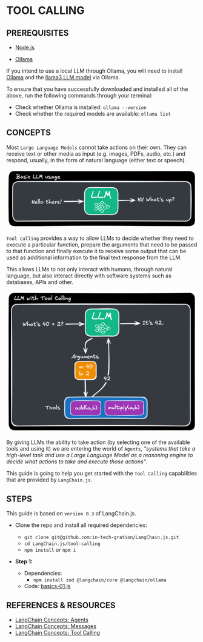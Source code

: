 # TOOL CALLING

## PREREQUISITES

  - [Node.js](https://nodejs.org/en/download/)

  - [Ollama](https://ollama.com/)

  If you intend to use a local LLM through Ollama, you will need to install [Ollama](https://ollama.com/) and the [llama3 LLM model](https://ollama.com/library/llama3) via Ollama. 

  To ensure that you have successfully downloaded and installed all of the above, run the following commands through your terminal:

  - Check whether Ollama is installed: `ollama --version`
  - Check whether the required models are available: `ollama list`

## CONCEPTS

  Most `Large Language Models` cannot take actions on their own. They can receive text or other media as input (e.g. images, PDFs, audio, etc.) and respond, usually, in the form of natural language (either text or speech).

  ![](./assets/Basic.LLM.png)

  `Tool calling` provides a way to allow LLMs to decide whether they need to execute a particular function, prepare the arguments that need to be passed to that function and finally execute it to receive some output that can be used as additional information to the final text response from the LLM.

  This allows LLMs to not only interact with humans, through natural language, but also interact directly with software systems such as databases, APIs and other.     

  ![](./assets/Tool.Calling.LLM.png)

  By giving LLMs the ability to take action (by selecting one of the available tools and using it) we are entering the world of `Agents`, _"systems that take a high-level task and use a Large Language Model as a reasoning engine to decide what actions to take and execute those actions"_.

  This guide is going to help you get started with the `Tool Calling` capabilities that are provided by `LangChain.js`.

## STEPS

  This guide is based on `version 0.3` of LangChain.js.

  - Clone the repo and install all required dependencies:
    - `git clone git@github.com:in-tech-gration/LangChain.js.git`
    - `cd LangChain.js/tool-calling`
    - `npm install` or `npm i`

  - **Step 1:**
    - Dependencies: 
      - `npm install zod @langchain/core @langchain/ollama`
    - Code: [basics-01.js](./step-by-step/basics-01.js)

## REFERENCES & RESOURCES

  - [LangChain Concepts: Agents](https://js.langchain.com/docs/concepts/agents)
  - [LangChain Concepts: Messages](https://js.langchain.com/docs/concepts/messages/)
  - [LangChain Concepts: Tool Calling](https://js.langchain.com/docs/concepts/tool_calling)